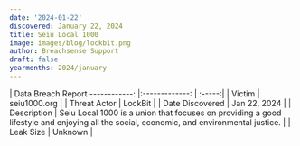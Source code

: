```yaml
---
date: '2024-01-22'
discovered: January 22, 2024
title: Seiu Local 1000
image: images/blog/lockbit.png
author: Breachsense Support
draft: false
yearmonths: 2024/january
---
```



| Data Breach Report
------------:     |:-------------:    | :-----:|
| Victim      | seiu1000.org      | 
| Threat Actor      | LockBit      | 
| Date Discovered      | Jan 22, 2024      | 
| Description      | Seiu Local 1000 is a union that focuses on providing a good lifestyle and enjoying all the social, economic, and environmental justice.      | 
| Leak Size      | Unknown      | 

